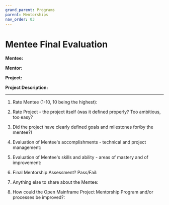 ```yaml
---
grand_parent: Programs
parent: Mentorships
nav_order: 03
---
```


# Mentee Final Evaluation

**Mentee:**

**Mentor:**

**Project:**

**Project Description:**



____
1. Rate Mentee (1-10, 10 being the highest):


1. Rate Project - the project itself (was it defined properly? Too ambitious, too easy?

1. Did the project have clearly defined goals and milestones for/by the mentee?)


1. Evaluation of Mentee's accomplishments - technical and project management:


1. Evaluation of Mentee's skills and ability - areas of mastery and of improvement:

1. Final Mentorship Assessment? Pass/Fail:

1. Anything else to share about the Mentee:


1. How could the Open Mainframe Project Mentorship Program and/or processes be improved?:
